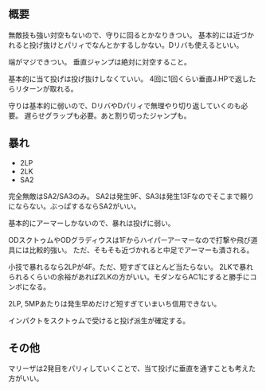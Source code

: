 ## 概要

無敵技も強い対空もないので、守りに回るとかなりきつい。
基本的には近づかれると投げ抜けとパリィでなんとかするしかない。Dリバも使えるといい。

端がマジできつい。
垂直ジャンプは絶対に対空すること。

基本的に当て投げは投げ抜けしなくていい。
4回に1回くらい垂直J.HPで返したらリターンが取れる。

守りは基本的に弱いので、DリバやDパリィで無理やり切り返していくのも必要。
遅らせグラップも必要。あと割り切ったジャンプも。

## 暴れ

- 2LP
- 2LK
- SA2

完全無敵はSA2/SA3のみ。
SA2は発生9F、SA3は発生13Fなのでそこまで頼りにならない。ぶっぱするならSA2がいい。

基本的にアーマーしかないので、暴れは投げに弱い。

ODスクトゥムやODグラディウスは1Fからハイパーアーマーなので打撃や飛び道具には比較的強い。
ただ、そもそも近づかれると中足でアーマーも潰される。

小技で暴れるなら2LPが4F。ただ、短すぎてほとんど当たらない。
2LKで暴れられるくらいの余裕があれば2LKの方がいい。モダンならAC1にすると勝手にコンボになる。

2LP, 5MPあたりは発生早めだけど短すぎていまいち信用できない。

インパクトをスクトゥムで受けると投げ派生が確定する。

## その他

マリーザは2発目をパリィしていくことで、当て投げに垂直を通すことも考えた方がいい。
